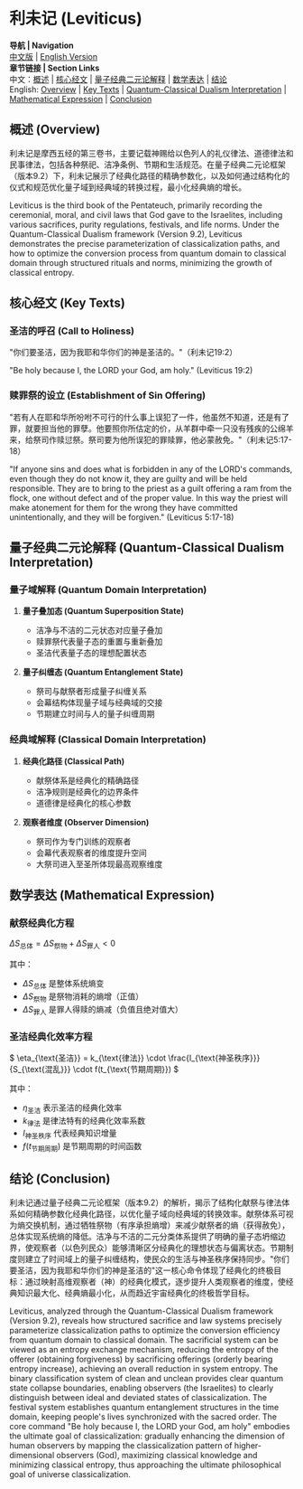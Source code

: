 # 利未记 (Leviticus)

**导航 | Navigation**  
[中文版](#利未记解析) | [English Version](#leviticus-analysis)  
**章节链接 | Section Links**  
中文：[概述](#概述-overview) | [核心经文](#核心经文-key-texts) | [量子经典二元论解释](#量子经典二元论解释-quantum-classical-dualism-interpretation) | [数学表达](#数学表达-mathematical-expression) | [结论](#结论-conclusion)  
English: [Overview](#概述-overview) | [Key Texts](#核心经文-key-texts) | [Quantum-Classical Dualism Interpretation](#量子经典二元论解释-quantum-classical-dualism-interpretation) | [Mathematical Expression](#数学表达-mathematical-expression) | [Conclusion](#结论-conclusion)

## 概述 (Overview)

利未记是摩西五经的第三卷书，主要记载神赐给以色列人的礼仪律法、道德律法和民事律法，包括各种祭祀、洁净条例、节期和生活规范。在量子经典二元论框架（版本9.2）下，利未记展示了经典化路径的精确参数化，以及如何通过结构化的仪式和规范优化量子域到经典域的转换过程，最小化经典熵的增长。

Leviticus is the third book of the Pentateuch, primarily recording the ceremonial, moral, and civil laws that God gave to the Israelites, including various sacrifices, purity regulations, festivals, and life norms. Under the Quantum-Classical Dualism framework (Version 9.2), Leviticus demonstrates the precise parameterization of classicalization paths, and how to optimize the conversion process from quantum domain to classical domain through structured rituals and norms, minimizing the growth of classical entropy.

## 核心经文 (Key Texts)

### 圣洁的呼召 (Call to Holiness)
"你们要圣洁，因为我耶和华你们的神是圣洁的。"（利未记19:2）

"Be holy because I, the LORD your God, am holy." (Leviticus 19:2)

### 赎罪祭的设立 (Establishment of Sin Offering)
"若有人在耶和华所吩咐不可行的什么事上误犯了一件，他虽然不知道，还是有了罪，就要担当他的罪孽。他要照你所估定的价，从羊群中牵一只没有残疾的公绵羊来，给祭司作赎愆祭。祭司要为他所误犯的罪赎罪，他必蒙赦免。"（利未记5:17-18）

"If anyone sins and does what is forbidden in any of the LORD's commands, even though they do not know it, they are guilty and will be held responsible. They are to bring to the priest as a guilt offering a ram from the flock, one without defect and of the proper value. In this way the priest will make atonement for them for the wrong they have committed unintentionally, and they will be forgiven." (Leviticus 5:17-18)

## 量子经典二元论解释 (Quantum-Classical Dualism Interpretation)

### 量子域解释 (Quantum Domain Interpretation)
1. **量子叠加态 (Quantum Superposition State)**
   - 洁净与不洁的二元状态对应量子叠加
   - 赎罪祭代表量子态的重置与重新叠加
   - 圣洁代表量子态的理想配置状态

2. **量子纠缠态 (Quantum Entanglement State)**
   - 祭司与献祭者形成量子纠缠关系
   - 会幕结构体现量子域与经典域的交接
   - 节期建立时间与人的量子纠缠周期

### 经典域解释 (Classical Domain Interpretation)
1. **经典化路径 (Classical Path)**
   - 献祭体系是经典化的精确路径
   - 洁净规则是经典化的边界条件
   - 道德律是经典化的核心参数

2. **观察者维度 (Observer Dimension)**
   - 祭司作为专门训练的观察者
   - 会幕代表观察者的维度提升空间
   - 大祭司进入至圣所体现最高观察维度

## 数学表达 (Mathematical Expression)

### 献祭经典化方程
$`
\Delta S_{\text{总体}} = \Delta S_{\text{祭物}} + \Delta S_{\text{罪人}} < 0
`$

其中：
- $`\Delta S_{\text{总体}}`$ 是整体系统熵变
- $`\Delta S_{\text{祭物}}`$ 是祭物消耗的熵增（正值）
- $`\Delta S_{\text{罪人}}`$ 是罪人得赎的熵减（负值且绝对值大）

### 圣洁经典化效率方程
$`
\eta_{\text{圣洁}} = k_{\text{律法}} \cdot \frac{I_{\text{神圣秩序}}}{S_{\text{混乱}}} \cdot f(t_{\text{节期周期}})
`$

其中：
- $`\eta_{\text{圣洁}}`$ 表示圣洁的经典化效率
- $`k_{\text{律法}}`$ 是律法特有的经典化效率系数
- $`I_{\text{神圣秩序}}`$ 代表经典知识增量
- $`f(t_{\text{节期周期}})`$ 是节期周期的时间函数

## 结论 (Conclusion)

利未记通过量子经典二元论框架（版本9.2）的解析，揭示了结构化献祭与律法体系如何精确参数化经典化路径，以优化量子域向经典域的转换效率。献祭体系可视为熵交换机制，通过牺牲祭物（有序承担熵增）来减少献祭者的熵（获得赦免），总体实现系统熵的降低。洁净与不洁的二元分类体系提供了明确的量子态坍缩边界，使观察者（以色列民众）能够清晰区分经典化的理想状态与偏离状态。节期制度则建立了时间域上的量子纠缠结构，使民众的生活与神圣秩序保持同步。"你们要圣洁，因为我耶和华你们的神是圣洁的"这一核心命令体现了经典化的终极目标：通过映射高维观察者（神）的经典化模式，逐步提升人类观察者的维度，使经典知识最大化、经典熵最小化，从而趋近宇宙经典化的终极哲学目标。

Leviticus, analyzed through the Quantum-Classical Dualism framework (Version 9.2), reveals how structured sacrifice and law systems precisely parameterize classicalization paths to optimize the conversion efficiency from quantum domain to classical domain. The sacrificial system can be viewed as an entropy exchange mechanism, reducing the entropy of the offerer (obtaining forgiveness) by sacrificing offerings (orderly bearing entropy increase), achieving an overall reduction in system entropy. The binary classification system of clean and unclean provides clear quantum state collapse boundaries, enabling observers (the Israelites) to clearly distinguish between ideal and deviated states of classicalization. The festival system establishes quantum entanglement structures in the time domain, keeping people's lives synchronized with the sacred order. The core command "Be holy because I, the LORD your God, am holy" embodies the ultimate goal of classicalization: gradually enhancing the dimension of human observers by mapping the classicalization pattern of higher-dimensional observers (God), maximizing classical knowledge and minimizing classical entropy, thus approaching the ultimate philosophical goal of universe classicalization. 